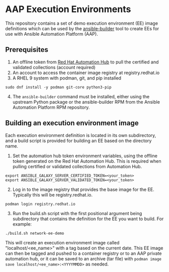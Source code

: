 # AAP Execution Environments

This repository contains a set of demo execution environment (EE) image definitions which can be used by the [ansible-builder](https://ansible.readthedocs.io/) tool to create EEs for use with Ansible Automation Platform (AAP).

## Prerequisites

1. An offline token from [Red Hat Automation Hub](https://console.redhat.com/ansible/automation-hub/token) to pull the certified and validated collections (account required)
2. An account to access the container image registry at registry.redhat.io
3. A RHEL 9 system with podman, git, and pip installed
```
sudo dnf install -y podman git-core python3-pip 
```
4. The `ansible-builder` command must be installed, either using the upstream Python package or the ansible-builder RPM from the Ansible Automation Platform RPM repository.

## Building an execution environment image

Each execution environment definition is located in its own subdirectory, and a build script is provided for building an EE based on the directory name.

1. Set the automation hub token environment variables, using the offline token generated on the Red Hat Automation Hub.  This is required when pulling certified or validated collections from Automation Hub.
```
export ANSIBLE_GALAXY_SERVER_CERTIFIED_TOKEN=<your_token>
export ANSIBLE_GALAXY_SERVER_VALIDATED_TOKEN=<your_token>
```
2. Log in to the image registry that provides the base image for the EE.  Typically this will be registry.redhat.io.
```
podman login registry.redhat.io
```
3. Run the build.sh script with the first positional argument being subdirectory that contains the definition for the EE you want to build.  For example:
```
./build.sh network-ee-demo
```
This will create an execution environment image called "localhost/<ee_name>" with a tag based on the current date.  This EE image can then be tagged and pushed to a container registry or to an AAP private automation hub, or it can be saved to an archive (tar file) with `podman image save localhost/<ee_name>:<YYYYMMDD>` as needed.
